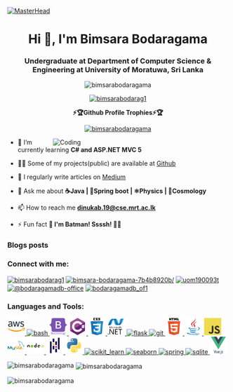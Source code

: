 
[![MasterHead](https://jusmarktech.com/public/a/images/pages/web_development.gif)](https://github.com/BimsaraBodaragama)

<h1 align="center">Hi 👋, I'm Bimsara Bodaragama</h1>
<h3 align="center">Undergraduate at Department of Computer Science & Engineering at University of Moratuwa, Sri Lanka</h3>

<p align="center"> <img src="https://komarev.com/ghpvc/?username=bimsarabodaragama&label=Profile%20views&color=0e75b6&style=flat" alt="bimsarabodaragama" /> </p>

<p align="center"> <a href="https://twitter.com/bimsarabodarag1" target="blank"><img src="https://img.shields.io/twitter/follow/bimsarabodarag1?logo=twitter&style=for-the-badge" alt="bimsarabodarag1" /></a> </p>

**<p align="center">⚡🏆Github Profile Trophies⚡🏆</p>**
<p align="center"> <a href="https://github.com/ryo-ma/github-profile-trophy"><img src="https://github-profile-trophy.vercel.app/?username=bimsarabodaragama" alt="bimsarabodaragama" /></a> </p>

<img align="right" alt="Coding" width="400" src="https://cdn.dribbble.com/users/1162077/screenshots/3848914/programmer.gif">




- 🌱 I’m currently learning **C# and ASP.NET MVC 5**

- 👨‍💻 Some of my projects(public) are available at [Github](https://github.com/BimsaraBodaragama)

- 📝 I regularly write articles on [Medium](https://medium.com/@bodaragamadb-office)

- 💬 Ask me about **☕Java | 🍃Spring boot | ⚛️Physics | 🌌Cosmology**

- 📫 How to reach me **dinukab.19@cse.mrt.ac.lk**

- ⚡ Fun fact **🦇 I'm Batman! Ssssh! 🤫😉**

### Blogs posts
<!-- BLOG-POST-LIST:START -->
<!-- BLOG-POST-LIST:END -->

<h3 align="left">Connect with me:</h3>
<p align="left">
<a href="https://twitter.com/bimsarabodarag1" target="blank"><img align="center" src="https://raw.githubusercontent.com/rahuldkjain/github-profile-readme-generator/master/src/images/icons/Social/twitter.svg" alt="bimsarabodarag1" height="30" width="40" /></a>
<a href="https://linkedin.com/in/bimsara-bodaragama-7b4b8920b/" target="blank"><img align="center" src="https://raw.githubusercontent.com/rahuldkjain/github-profile-readme-generator/master/src/images/icons/Social/linked-in-alt.svg" alt="bimsara-bodaragama-7b4b8920b/" height="30" width="40" /></a>
<a href="https://kaggle.com/uom190093t" target="blank"><img align="center" src="https://raw.githubusercontent.com/rahuldkjain/github-profile-readme-generator/master/src/images/icons/Social/kaggle.svg" alt="uom190093t" height="30" width="40" /></a>
<a href="https://medium.com/@bodaragamadb-office" target="blank"><img align="center" src="https://raw.githubusercontent.com/rahuldkjain/github-profile-readme-generator/master/src/images/icons/Social/medium.svg" alt="@bodaragamadb-office" height="30" width="40" /></a>
<a href="https://www.hackerrank.com/bodaragamadb_of1" target="blank"><img align="center" src="https://raw.githubusercontent.com/rahuldkjain/github-profile-readme-generator/master/src/images/icons/Social/hackerrank.svg" alt="bodaragamadb_of1" height="30" width="40" /></a>
</p>

<h3 align="left">Languages and Tools:</h3>
<p align="left"> <a href="https://aws.amazon.com" target="_blank" rel="noreferrer"> <img src="https://raw.githubusercontent.com/devicons/devicon/master/icons/amazonwebservices/amazonwebservices-original-wordmark.svg" alt="aws" width="40" height="40"/> </a> <a href="https://www.gnu.org/software/bash/" target="_blank" rel="noreferrer"> <img src="https://www.vectorlogo.zone/logos/gnu_bash/gnu_bash-icon.svg" alt="bash" width="40" height="40"/> </a> <a href="https://getbootstrap.com" target="_blank" rel="noreferrer"> <img src="https://raw.githubusercontent.com/devicons/devicon/master/icons/bootstrap/bootstrap-plain-wordmark.svg" alt="bootstrap" width="40" height="40"/> </a> <a href="https://www.w3schools.com/cs/" target="_blank" rel="noreferrer"> <img src="https://raw.githubusercontent.com/devicons/devicon/master/icons/csharp/csharp-original.svg" alt="csharp" width="40" height="40"/> </a> <a href="https://www.w3schools.com/css/" target="_blank" rel="noreferrer"> <img src="https://raw.githubusercontent.com/devicons/devicon/master/icons/css3/css3-original-wordmark.svg" alt="css3" width="40" height="40"/> </a> <a href="https://dotnet.microsoft.com/" target="_blank" rel="noreferrer"> <img src="https://raw.githubusercontent.com/devicons/devicon/master/icons/dot-net/dot-net-original-wordmark.svg" alt="dotnet" width="40" height="40"/> </a> <a href="https://flask.palletsprojects.com/" target="_blank" rel="noreferrer"> <img src="https://www.vectorlogo.zone/logos/pocoo_flask/pocoo_flask-icon.svg" alt="flask" width="40" height="40"/> </a> <a href="https://git-scm.com/" target="_blank" rel="noreferrer"> <img src="https://www.vectorlogo.zone/logos/git-scm/git-scm-icon.svg" alt="git" width="40" height="40"/> </a> <a href="https://www.w3.org/html/" target="_blank" rel="noreferrer"> <img src="https://raw.githubusercontent.com/devicons/devicon/master/icons/html5/html5-original-wordmark.svg" alt="html5" width="40" height="40"/> </a> <a href="https://www.java.com" target="_blank" rel="noreferrer"> <img src="https://raw.githubusercontent.com/devicons/devicon/master/icons/java/java-original.svg" alt="java" width="40" height="40"/> </a> <a href="https://developer.mozilla.org/en-US/docs/Web/JavaScript" target="_blank" rel="noreferrer"> <img src="https://raw.githubusercontent.com/devicons/devicon/master/icons/javascript/javascript-original.svg" alt="javascript" width="40" height="40"/> </a> <a href="https://www.mysql.com/" target="_blank" rel="noreferrer"> <img src="https://raw.githubusercontent.com/devicons/devicon/master/icons/mysql/mysql-original-wordmark.svg" alt="mysql" width="40" height="40"/> </a> <a href="https://nodejs.org" target="_blank" rel="noreferrer"> <img src="https://raw.githubusercontent.com/devicons/devicon/master/icons/nodejs/nodejs-original-wordmark.svg" alt="nodejs" width="40" height="40"/> </a> <a href="https://pandas.pydata.org/" target="_blank" rel="noreferrer"> <img src="https://raw.githubusercontent.com/devicons/devicon/2ae2a900d2f041da66e950e4d48052658d850630/icons/pandas/pandas-original.svg" alt="pandas" width="40" height="40"/> </a> <a href="https://www.python.org" target="_blank" rel="noreferrer"> <img src="https://raw.githubusercontent.com/devicons/devicon/master/icons/python/python-original.svg" alt="python" width="40" height="40"/> </a> <a href="https://scikit-learn.org/" target="_blank" rel="noreferrer"> <img src="https://upload.wikimedia.org/wikipedia/commons/0/05/Scikit_learn_logo_small.svg" alt="scikit_learn" width="40" height="40"/> </a> <a href="https://seaborn.pydata.org/" target="_blank" rel="noreferrer"> <img src="https://seaborn.pydata.org/_images/logo-mark-lightbg.svg" alt="seaborn" width="40" height="40"/> </a> <a href="https://spring.io/" target="_blank" rel="noreferrer"> <img src="https://www.vectorlogo.zone/logos/springio/springio-icon.svg" alt="spring" width="40" height="40"/> </a> <a href="https://www.sqlite.org/" target="_blank" rel="noreferrer"> <img src="https://www.vectorlogo.zone/logos/sqlite/sqlite-icon.svg" alt="sqlite" width="40" height="40"/> </a> <a href="https://vuejs.org/" target="_blank" rel="noreferrer"> <img src="https://raw.githubusercontent.com/devicons/devicon/master/icons/vuejs/vuejs-original-wordmark.svg" alt="vuejs" width="40" height="40"/> </a> </p>

<p><img align="left" src="https://github-readme-stats.vercel.app/api/top-langs?username=bimsarabodaragama&show_icons=true&locale=en&layout=compact" alt="bimsarabodaragama" /></p>

<p>&nbsp;<img align="center" src="https://github-readme-stats.vercel.app/api?username=bimsarabodaragama&show_icons=true&locale=en" alt="bimsarabodaragama" /></p>

<p><img align="center" src="https://github-readme-streak-stats.herokuapp.com/?user=bimsarabodaragama&" alt="bimsarabodaragama" /></p>
